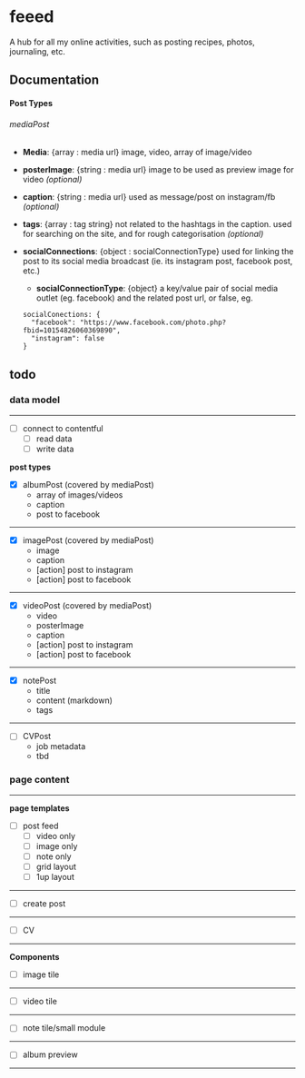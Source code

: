 # feeed
A hub for all my online activities, such as posting recipes, photos, journaling, etc.

## Documentation

#### Post Types

###### mediaPost
- **Media**: {array : media url} image, video, array of image/video
- **posterImage**: {string : media url} image to be used as preview image for video _(optional)_
- **caption**: {string : media url} used as message/post on instagram/fb _(optional)_
- **tags**: {array : tag string} not related to the hashtags in the caption. used for searching on the site, and for rough categorisation _(optional)_
- **socialConnections**: {object : socialConnectionType} used for linking the post to its social media broadcast (ie. its instagram post, facebook post, etc.)
  - **socialConnectionType**: {object} a key/value pair of social media outlet (eg. facebook) and the related post url, or false, eg.

  ```
  socialConections: {
    "facebook": "https://www.facebook.com/photo.php?fbid=10154826060369890",
    "instagram": false
  }
  ```


## todo

### data model
-----
- [ ] connect to contentful
  - [ ] read data
  - [ ] write data

**post types**

  - [x] albumPost (covered by mediaPost)
    - array of images/videos
    - caption
    - post to facebook

---
  - [x] imagePost (covered by mediaPost)
    - image
    - caption
    - [action] post to instagram
    - [action] post to facebook

---
  - [x] videoPost (covered by mediaPost)
    - video
    - posterImage
    - caption
    - [action] post to instagram
    - [action] post to facebook

---
  - [x] notePost
    - title
    - content (markdown)
    - tags

---
  - [ ] CVPost
    - job metadata
    - tbd


### page content
----

**page templates**

  - [ ] post feed
    - [ ] video only
    - [ ] image only
    - [ ] note only
    - [ ] grid layout
    - [ ] 1up layout

---
  - [ ] create post

---
  - [ ] CV

---

**Components**

  - [ ] image tile

---
  - [ ] video tile

---
  - [ ] note tile/small module

---
  - [ ] album preview

---

